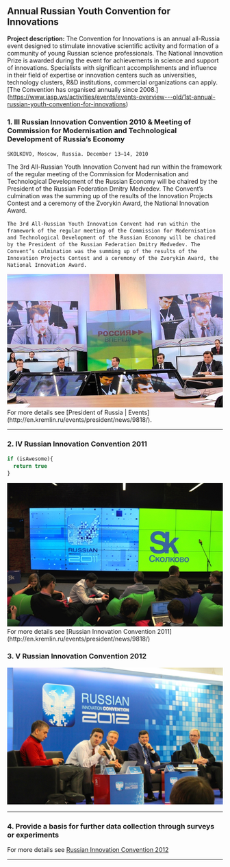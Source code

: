 ## Annual Russian Youth Convention for Innovations

**Project description:** The Convention for Innovations is an annual all-Russia event designed to stimulate innovative scientific activity and formation of a community of young Russian science professionals. The National Innovation Prize is awarded during the event for achievements in science and support of innovations. Specialists with significant accomplishments and influence in their field of expertise or innovation centers such as universities, technology clusters, R&D institutions, commercial organizations can apply. [The Convention has organised annually since 2008.] (https://www.iasp.ws/activities/events/events-overview---old/1st-annual-russian-youth-convention-for-innovations)

### 1. III Russian Innovation Convention 2010 & Meeting of Commission for Modernisation and Technological Development of Russia’s Economy

```
SKOLKOVO, Moscow, Russia. December 13–14, 2010
```

The 3rd All-Russian Youth Innovation Convent had run within the framework of the regular meeting of the Commission for Modernisation and Technological Development of the Russian Economy will be chaired by the President of the Russian Federation Dmitry Medvedev. The Convent’s culmination was the summing up of the results of the Innovation Projects Contest and a ceremony of the Zvorykin Award, the National Innovation Award.

```
The 3rd All-Russian Youth Innovation Convent had run within the framework of the regular meeting of the Commission for Modernisation and Technological Development of the Russian Economy will be chaired by the President of the Russian Federation Dmitry Medvedev. The Convent’s culmination was the summing up of the results of the Innovation Projects Contest and a ceremony of the Zvorykin Award, the National Innovation Award.
```

<img src="images/con10.jpg?raw=true"/>
For more details see [President of Russia | Events](http://en.kremlin.ru/events/president/news/9818/).

---

### 2. IV Russian Innovation Convention 2011

```javascript
if (isAwesome){
  return true
}
```
<img src="images/con11.jpg?raw=true"/>
For more details see [Russian Innovation Convention 2011](http://en.kremlin.ru/events/president/news/9818/)

### 3. V Russian Innovation Convention 2012

<img src="images/con12-2.jpg?raw=true"/>

---

### 4. Provide a basis for further data collection through surveys or experiments

For more details see [Russian Innovation Convention 2012](http://sk.ru/foundation/events/december2012/iconvention/)

---
